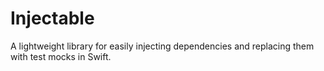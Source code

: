 # Injectable
A lightweight library for easily injecting dependencies and replacing them with test mocks in Swift.
